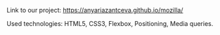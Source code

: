 Link to our project: https://anyariazantceva.github.io/mozilla/

Used technologies: HTML5, CSS3, Flexbox, Positioning, Media queries.
